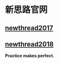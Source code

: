 # 新思路官网

## [newthread2017](https://github.com/volleAB/newthread2017/tree/master/newthread2017)

## [newthread2018](https://github.com/volleAB/newthread2017/tree/master/newthread2018)

 **Practice makes perfect.**